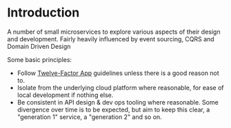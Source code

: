 # Introduction 

A number of small microservices to explore various aspects of 
their design and development. Fairly heavily influenced by event sourcing,
CQRS and Domain Driven Design

Some basic principles:

* Follow [Twelve-Factor App](https://12factor.net/) guidelines unless there is a good reason not to.
* Isolate from the underlying cloud platform where reasonable, for ease of local development if nothing else.
* Be consistent in API design & dev ops tooling where reasonable. Some divergence over time is to be expected, but 
aim to keep this clear, a "generation 1" service, a "generation 2" and so on. 


  
